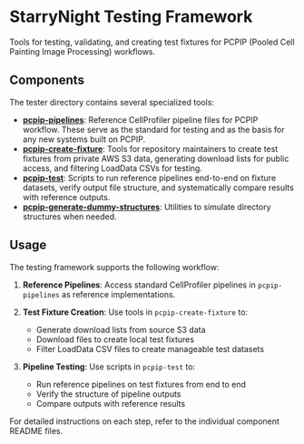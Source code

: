 # StarryNight Testing Framework

Tools for testing, validating, and creating test fixtures for PCPIP (Pooled Cell Painting Image Processing) workflows.

## Components

The tester directory contains several specialized tools:

- [**pcpip-pipelines**](assets/pcpip-pipelines/README.md): Reference CellProfiler pipeline files for PCPIP workflow. These serve as the standard for testing and as the basis for any new systems built on PCPIP.
- [**pcpip-create-fixture**](assets/pcpip-create-fixture/README.md): Tools for repository maintainers to create test fixtures from private AWS S3 data, generating download lists for public access, and filtering LoadData CSVs for testing.
- [**pcpip-test**](assets/pcpip-test/README.md): Scripts to run reference pipelines end-to-end on fixture datasets, verify output file structure, and systematically compare results with reference outputs.
- [**pcpip-generate-dummy-structures**](assets/pcpip-generate-dummy-structures/README.md): Utilities to simulate directory structures when needed.

## Usage

The testing framework supports the following workflow:

1. **Reference Pipelines**: Access standard CellProfiler pipelines in `pcpip-pipelines` as reference implementations.

2. **Test Fixture Creation**: Use tools in `pcpip-create-fixture` to:
   - Generate download lists from source S3 data
   - Download files to create local test fixtures
   - Filter LoadData CSV files to create manageable test datasets

3. **Pipeline Testing**: Use scripts in `pcpip-test` to:
   - Run reference pipelines on test fixtures from end to end
   - Verify the structure of pipeline outputs
   - Compare outputs with reference results

For detailed instructions on each step, refer to the individual component README files.
